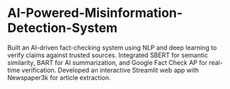 # AI-Powered-Misinformation-Detection-System
Built an AI-driven fact-checking system using NLP and deep learning to verify claims against trusted sources. Integrated SBERT for semantic similarity, BART for AI summarization, and Google Fact Check AP for real-time verification. Developed an interactive Streamlit web app with Newspaper3k for article extraction.
